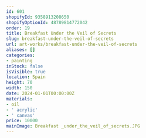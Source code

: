 ```yaml
---
id: 601
shopifyId: 9358913208650
shopifyOptionId: 48789814772042
order: 19
title: Breakfast Under the Veil of Secrets
slug: breakfast-under-the-veil-of-secrets
url: art-works/breakfast-under-the-veil-of-secrets
aliases: []
categories:
- painting
inStock: false
isVisible: true
location: Spain
height: 70
width: 150
date: 2024-01-01T00:00:00Z
materials:
- oil
- ' acrylic'
- ' canvas'
price: 10000
mainImage: Breakfast _under_the_veil_of_secrets.JPG
---
```

